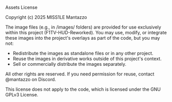Assets License

Copyright (c) 2025 MISS1LE Mantazzo

The image files (e.g., in /images/ folders) are provided for use exclusively within this project (F1TV-HUD-Reworked). You may use, modify, or integrate these images into the project's overlays as part of the code, but you may not:

- Redistribute the images as standalone files or in any other project.
- Reuse the images in derivative works outside of this project's context.
- Sell or commercially distribute the images separately.

All other rights are reserved. If you need permission for reuse, contact @mantazzo on Discord.

This license does not apply to the code, which is licensed under the GNU GPLv3 License.